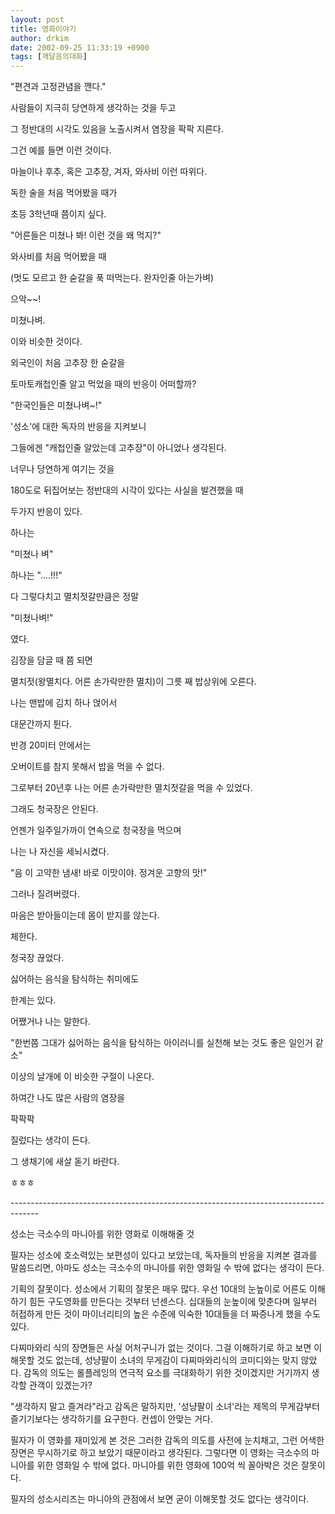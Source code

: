 ```yaml
---
layout: post
title: 영화이야기
author: drkim
date: 2002-09-25 11:33:19 +0900
tags: [깨달음의대화]
---
```

"편견과 고정관념을 깬다."
  

  
사람들이 지극히 당연하게 생각하는 것을 두고
  
그 정반대의 시각도 있음을 노출시켜서 염장을 팍팍 지른다.
  

  
그건 예를 들면 이런 것이다.
  

  
마늘이나 후추, 혹은 고추장, 겨자, 와사비 이런 따위다.
  

  
독한 술을 처음 먹어봤을 때가
  
초등 3학년때 쯤이지 싶다.
  

  
"어른들은 미쳤나 봐! 이런 것을 왜 먹지?"
  

  
와사비를 처음 먹어봤을 때
  
(멋도 모르고 한 숟갈을 푹 떠먹는다. 완자인줄 아는가벼)
  
으악~~!
  

  
미쳤나벼.
  
이와 비슷한 것이다.
  
외국인이 처음 고추장 한 숟갈을
  
토마토캐첩인줄 알고 먹었을 때의 반응이 어떠할까?
  

  
"한국인들은 미쳤나벼~!"
  

  
'성소'에 대한 독자의 반응을 지켜보니
  
그들에겐 "캐첩인줄 알았는데 고추장"이 아니었나 생각된다.
  
너무나 당연하게 여기는 것을
  
180도로 뒤집어보는 정반대의 시각이 있다는 사실을 발견했을 때
  
두가지 반응이 있다.
  

  
하나는
  
"미쳤나 벼"
  

  
하나는 "....!!!"
  

  
다 그렇다치고 멸치젓갈만큼은 정말
  
"미쳤나벼!"
  
였다.
  

  
김장을 담글 때 쯤 되면
  
멸치젓(왕멸치다. 어른 손가락만한 멸치)이 그릇 째 밥상위에 오른다.
  
나는 맨밥에 김치 하나 얹어서
  
대문간까지 튄다.
  

  
반경 20미터 안에서는
  
오버이트를 참지 못해서 밥을 먹을 수 없다.
  

  
그로부터 20년후 나는 어른 손가락만한 멸치젓갈을 먹을 수 있었다.
  
그래도 청국장은 안된다.
  

  
언젠가 일주일가까이 연속으로 청국장을 먹으며
  
나는 나 자신을 세뇌시켰다.
  
"음 이 고약한 냄새! 바로 이맛이야. 정겨운 고향의 맛!"
  
그러나 질려버렸다.
  
마음은 받아들이는데 몸이 받지를 않는다.
  
체한다.
  

  
청국장 끊었다.
  
싫어하는 음식을 탐식하는 취미에도
  
한계는 있다.
  

  
어쨌거나 나는 말한다.
  
"한번쯤 그대가 싫어하는 음식을 탐식하는 아이러니를 실천해 보는 것도 좋은 일인거 같소"
  
이상의 날개에 이 비슷한 구절이 나온다.
  

  
하여간 나도 많은 사람의 염장을
  
팍팍팍
  
질렀다는 생각이 든다.
  

  
그 생채기에 새살 돋기 바란다.
  
ㅎㅎㅎ
  

  

  
\---\---\---\---\---\---\---\---\---\---\---\---\---\---\---\---\---\---\---\---\---\---\---\---\---\---\---\----
  

  
성소는 극소수의 마니아를 위한 영화로 이해해줄 것
  

  
필자는 성소에 호소력있는 보편성이 있다고 보았는데, 독자들의 반응을 지켜본 결과를 말씀드리면, 아마도 성소는 극소수의 마니아를 위한 영화일 수 밖에 없다는 생각이 든다.
  

  
기획의 잘못이다. 성소에서 기획의 잘못은 매우 많다. 우선 10대의 눈높이로 어른도 이해하기 힘든 구도영화를 만든다는 것부터 넌센스다. 십대들의 눈높이에 맞춘다며 일부러 허접하게 만든 것이 마이너리티의 높은 수준에 익숙한 10대들을 더 짜증나게 했을 수도 있다.
  

  
다찌마와리 식의 장면들은 사실 어처구니가 없는 것이다. 그걸 이해하기로 하고 보면 이해못할 것도 없는데, 성냥팔이 소녀의 무게감이 다찌마와리식의 코미디와는 맞지 않았다. 감독의 의도는 롤플레잉의 연극적 요소를 극대화하기 위한 것이겠지만 거기까지 생각할 관객이 있겠는가?
  

  
"생각하지 말고 즐겨라"라고 감독은 말하지만, '성냥팔이 소녀'라는 제목의 무게감부터 즐기기보다는 생각하기를 요구한다. 컨셉이 안맞는 거다.
  

  
필자가 이 영화를 재미있게 본 것은 그러한 감독의 의도를 사전에 눈치채고, 그런 어색한 장면은 무시하기로 하고 보았기 때문이라고 생각된다. 그렇다면 이 영화는 극소수의 마니아를 위한 영화일 수 밖에 없다. 마니아를 위한 영화에 100억 씩 꼴아박은 것은 잘못이다.
  

  
필자의 성소시리즈는 마니아의 관점에서 보면 굳이 이해못할 것도 없다는 생각이다.